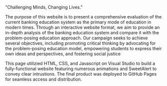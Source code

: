 
"Challenging Minds, Changing Lives."


The purpose of this website is to present a comprehensive evaluation of the current banking education system as the primary mode of education in modern times. Through an interactive website format, we aim to provide an in-depth analysis of the banking education system and compare it with the problem-posing education approach. Our campaign seeks to achieve several objectives, including promoting critical thinking by advocating for the problem-posing education model, empowering students to express their own ideas and perspectives, and fostering social justice

This page utilizied HTML, CSS, and Javascript on Visual Studio to build a fully-functional website featuring numerous animations and SweetAlert to convey clear intrustions. The final product was deployed to GitHub Pages for seamless access and distribution.
